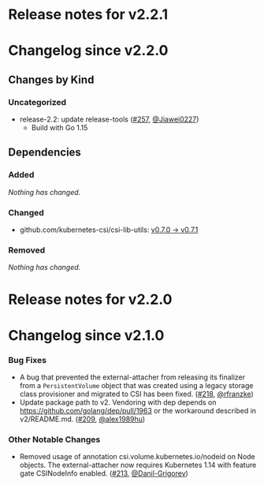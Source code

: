 # Release notes for v2.2.1
# Changelog since v2.2.0

## Changes by Kind

### Uncategorized

- release-2.2: update release-tools ([#257](https://github.com/kubernetes-csi/external-attacher/pull/257), [@Jiawei0227](https://github.com/Jiawei0227))
  - Build with Go 1.15

## Dependencies

### Added
_Nothing has changed._

### Changed
- github.com/kubernetes-csi/csi-lib-utils: [v0.7.0 → v0.7.1](https://github.com/kubernetes-csi/csi-lib-utils/compare/v0.7.0...v0.7.1)

### Removed
_Nothing has changed._


# Release notes for v2.2.0
# Changelog since v2.1.0

### Bug Fixes

- A bug that prevented the external-attacher from releasing its finalizer from a `PersistentVolume` object that was created using a legacy storage class provisioner and migrated to CSI has been fixed. ([#218](https://github.com/kubernetes-csi/external-attacher/pull/218), [@rfranzke](https://github.com/rfranzke))
- Update package path to v2. Vendoring with dep depends on https://github.com/golang/dep/pull/1963 or the workaround described in v2/README.md. ([#209](https://github.com/kubernetes-csi/external-attacher/pull/209), [@alex1989hu](https://github.com/alex1989hu))


### Other Notable Changes

- Removed usage of annotation csi.volume.kubernetes.io/nodeid on Node objects. The external-attacher now requires Kubernetes 1.14 with feature gate CSINodeInfo enabled. ([#213](https://github.com/kubernetes-csi/external-attacher/pull/213), [@Danil-Grigorev](https://github.com/Danil-Grigorev))


